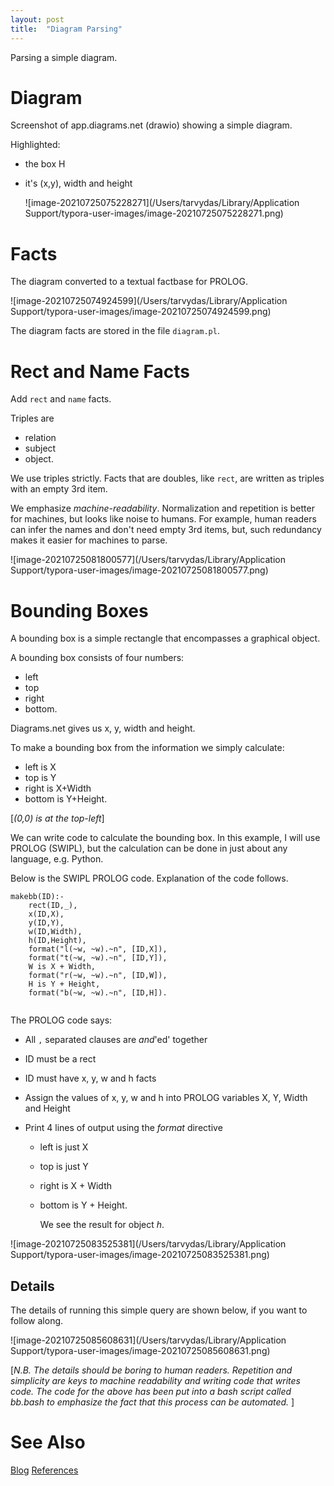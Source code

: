 ```yaml
---
layout: post
title:  "Diagram Parsing"
---
```

Parsing a simple diagram.

# Diagram

Screenshot of app.diagrams.net (drawio) showing a simple diagram.

Highlighted:

- the box H

- it's (x,y), width and height

  ![image-20210725075228271](/Users/tarvydas/Library/Application Support/typora-user-images/image-20210725075228271.png)

# Facts

The diagram converted to a textual factbase for PROLOG.

![image-20210725074924599](/Users/tarvydas/Library/Application Support/typora-user-images/image-20210725074924599.png)

The diagram facts are stored in the file `diagram.pl`.

# Rect and Name Facts

Add `rect` and `name` facts.

Triples are

- relation
- subject
- object.

We use triples strictly. 
Facts that are doubles, like `rect`, are written as triples with an empty 3rd item.

We emphasize *machine-readability*.  Normalization and repetition is better for machines, but looks like noise to humans.  For example, human readers can infer the names and don't need empty 3rd items, but, such redundancy makes it easier for machines to parse.

![image-20210725081800577](/Users/tarvydas/Library/Application Support/typora-user-images/image-20210725081800577.png)

# Bounding Boxes

A bounding box is a simple rectangle that encompasses a graphical object.

A bounding box consists of four numbers:

- left
- top
- right
- bottom.

Diagrams.net gives us x, y, width and height.

To make a bounding box from the information we simply calculate:

- left is X
- top is Y
- right is X+Width
- bottom is Y+Height.

[_(0,0) is at the top-left_]

We can write code to calculate the bounding box.  In this example, I will use PROLOG (SWIPL), but the calculation can be done in just about any language, e.g. Python.

Below is the SWIPL PROLOG code.  Explanation of the code follows.

```
makebb(ID):-
    rect(ID,_),
    x(ID,X),
    y(ID,Y),
    w(ID,Width),
    h(ID,Height),
    format("l(~w, ~w).~n", [ID,X]),
    format("t(~w, ~w).~n", [ID,Y]),
    W is X + Width,
    format("r(~w, ~w).~n", [ID,W]),
    H is Y + Height,
    format("b(~w, ~w).~n", [ID,H]).
  

```

The PROLOG code says:

- All `,` separated clauses are *and*'ed' together

- ID must be a rect

- ID must have x, y, w and h facts

- Assign the values of x, y, w and h into PROLOG variables X, Y, Width and Height

- Print 4 lines of output using the *format* directive

  - left is just X

  - top is just Y

  - right is X + Width

  - bottom is Y + Height.

    We see the result for object *h*.

![image-20210725083525381](/Users/tarvydas/Library/Application Support/typora-user-images/image-20210725083525381.png)

## Details

The details of running this simple query are shown below, if you want to follow along.

![image-20210725085608631](/Users/tarvydas/Library/Application Support/typora-user-images/image-20210725085608631.png)

[_N.B. The details should be boring to human readers. Repetition and simplicity are keys to machine readability and writing code that writes code.  The code for the above has been put into a bash script called bb.bash to emphasize the fact that this process can be automated._ ]

# See Also

[Blog](https://guitarvydas.github.io)
[References](https://guitarvydas.github.io/2021/01/14/References.html)

<script src="https://utteranc.es/client.js" 
        repo="guitarvydas/guitarvydas.github.io" 
        issue-term="pathname" 
        theme="github-light" 
        crossorigin="anonymous" 
        async> 
</script> 
